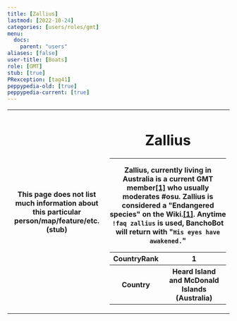 ```yaml
---
title: [Zallius]
lastmod: [2022-10-24]
categories: [users/roles/gmt]
menu:
  docs:
    parent: "users"
aliases: [false]
user-title: [Boats]
role: [GMT]
stub: [true]
PRexception: [tag41]
peppypedia-old: [true]
peppypedia-current: [true]
---
```


<table>
<tbody><tr>
<th>
This page does not list much information about this particular person/map/feature/etc. (stub)
</th><th>

# Zallius

---

Zallius, currently living in Australia is a current GMT member<a href="https://osu.ppy.sh/users/55">[1]</a> who usually moderates #osu. Zallius is considered a "Endangered species" on the Wiki.<a href="https://osu.ppy.sh/wiki/en/People/The_Team">[1]</a>. Anytime `!faq zallius` is used, BanchoBot will return with "`His eyes have awakened.`"

<table>
<tbody><tr>
<th>
CountryRank
</th><th>
1
</th></tr><tr>
<th>
Country
</th><th>
Heard Island and McDonald Islands (Australia)</th></tr></tbody></table>

</th></tr></tbody></table>



<!-- TODO: rework -->